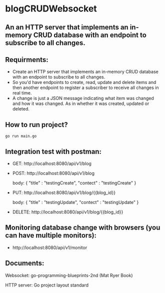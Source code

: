 # blogCRUDWebsocket
## An an HTTP server that implements an in-memory CRUD database with an endpoint to subscribe to all changes.

## Requirments:
- Create an HTTP server that implements an in-memory CRUD database with an endpoint to subscribe to all changes.
- So you'd have endpoints to create, read, update and delete items and then another endpoint to register a subscriber to receive all changes in real time. 
- A change is just a JSON message indicating what item was changed and how it was changed. As in whether it was created, updated or deleted.

## How to run project?
```golang
go run main.go
```

## Integration test with postman: 
- GET: http://localhost:8080/api/v1/blog
- POST: http://localhost:8080/api/v1/blog
     
     body: { "title" : "testingCreate", "contect" : "testingCreate" }
- PUT: http://localhost:8080/api/v1/blog/{{blog_id}}
     
     body: { "title" : "testingUpdate", "contect" : "testingUpdate" }
- DELETE: http://localhost:8080/api/v1/blog/{{blog_id}}

## Monitoring database change with browsers (you can have multiple monitors):
- http://localhost:8080/api/v1/monitor

## Documents:
Websocket: go-programming-blueprints-2nd (Mat Ryer Book)

HTTP server: Go project layout standard
